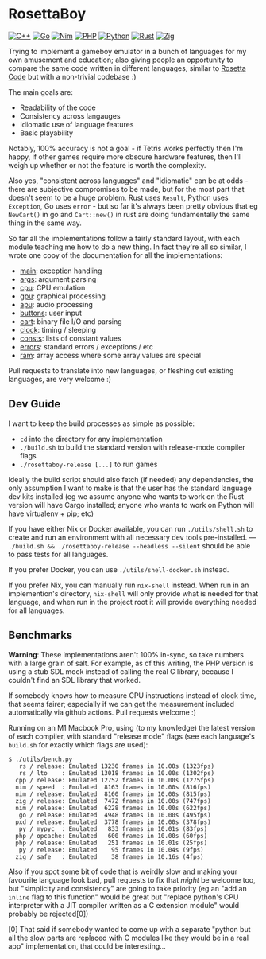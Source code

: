 RosettaBoy
==========

[![C++](https://github.com/shish/rosettaboy/actions/workflows/cpp.yml/badge.svg)](https://github.com/shish/rosettaboy/actions/workflows/cpp.yml)
[![Go](https://github.com/shish/rosettaboy/actions/workflows/go.yml/badge.svg)](https://github.com/shish/rosettaboy/actions/workflows/go.yml)
[![Nim](https://github.com/shish/rosettaboy/actions/workflows/nim.yml/badge.svg)](https://github.com/shish/rosettaboy/actions/workflows/nim.yml)
[![PHP](https://github.com/shish/rosettaboy/actions/workflows/php.yml/badge.svg)](https://github.com/shish/rosettaboy/actions/workflows/php.yml)
[![Python](https://github.com/shish/rosettaboy/actions/workflows/py.yml/badge.svg)](https://github.com/shish/rosettaboy/actions/workflows/py.yml)
[![Rust](https://github.com/shish/rosettaboy/actions/workflows/rs.yml/badge.svg)](https://github.com/shish/rosettaboy/actions/workflows/rs.yml)
[![Zig](https://github.com/shish/rosettaboy/actions/workflows/zig.yml/badge.svg)](https://github.com/shish/rosettaboy/actions/workflows/zig.yml)

Trying to implement a gameboy emulator in a bunch of languages for my own
amusement and education; also giving people an opportunity to compare the
same code written in different languages, similar to
[Rosetta Code](https://www.rosettacode.org) but with a non-trivial codebase :)

The main goals are:

- Readability of the code
- Consistency across langauges
- Idiomatic use of language features
- Basic playability

Notably, 100% accuracy is not a goal - if Tetris works perfectly then I'm
happy, if other games require more obscure hardware features, then I'll
weigh up whether or not the feature is worth the complexity.

Also yes, "consistent across languages" and "idiomatic" can be at odds -
there are subjective compromises to be made, but for the most part that
doesn't seem to be a huge problem. Rust uses `Result`, Python uses
`Exception`, Go uses `error` - but so far it's always been pretty obvious
that eg `NewCart()` in go and `Cart::new()` in rust are doing fundamentally
the same thing in the same way.

So far all the implementations follow a fairly standard layout, with each
module teaching me how to do a new thing. In fact they're all so similar,
I wrote one copy of the documentation for all the implementations:

- [main](docs/main.md): exception handling
- [args](docs/args.md): argument parsing
- [cpu](docs/cpu.md): CPU emulation
- [gpu](docs/gpu.md): graphical processing
- [apu](docs/apu.md): audio processing
- [buttons](docs/buttons.md): user input
- [cart](docs/cart.md): binary file I/O and parsing
- [clock](docs/clock.md): timing / sleeping
- [consts](docs/consts.md): lists of constant values
- [errors](docs/errors.md): standard errors / exceptions / etc
- [ram](docs/ram.md): array access where some array values are special

Pull requests to translate into new languages, or fleshing out existing
languages, are very welcome :)


Dev Guide
---------
I want to keep the build processes as simple as possible:
- `cd` into the directory for any implementation
- `./build.sh` to build the standard version with release-mode compiler flags
- `./rosettaboy-release [...]` to run games

Ideally the build script should
also fetch (if needed) any dependencies, the only assumption I want to make is
that the user has the standard language dev kits installed (eg we assume
anyone who wants to work on the Rust version will have Cargo installed;
anyone who wants to work on Python will have virtualenv + pip; etc)

If you have either Nix or Docker available, you can run `./utils/shell.sh` to create and run an environment with all necessary dev tools pre-installed. — `./build.sh && ./rosettaboy-release --headless --silent` should be able to pass tests for all languages.

If you prefer Docker, you can use `./utils/shell-docker.sh` instead.

If you prefer Nix, you can manually run `nix-shell` instead. When run in an implemention's directory, `nix-shell` will only provide what is needed for that language, and when run in the project root it will provide everything needed for all languages.


Benchmarks
----------
**Warning**: These implementations aren't 100% in-sync, so take numbers with
a large grain of salt. For example, as of this writing, the PHP version is
using a stub SDL mock instead of calling the real C library, because I couldn't
find an SDL library that worked.

If somebody knows how to measure CPU instructions instead of clock time, that
seems fairer; especially if we can get the measurement included automatically
via github actions. Pull requests welcome :)

Running on an M1 Macbook Pro, using (to my knowledge) the latest version of
each compiler, with standard "release mode" flags (see each language's
`build.sh` for exactly which flags are used):

```
$ ./utils/bench.py
   rs / release: Emulated 13230 frames in 10.00s (1323fps)
   rs / lto    : Emulated 13018 frames in 10.00s (1302fps)
  cpp / release: Emulated 12752 frames in 10.00s (1275fps)
  nim / speed  : Emulated  8163 frames in 10.00s (816fps)
  nim / release: Emulated  8160 frames in 10.00s (815fps)
  zig / release: Emulated  7472 frames in 10.00s (747fps)
  nim / release: Emulated  6228 frames in 10.00s (622fps)
   go / release: Emulated  4948 frames in 10.00s (495fps)
  pxd / release: Emulated  3778 frames in 10.00s (378fps)
   py / mypyc  : Emulated   833 frames in 10.01s (83fps)
  php / opcache: Emulated   600 frames in 10.00s (60fps)
  php / release: Emulated   251 frames in 10.01s (25fps)
   py / release: Emulated    95 frames in 10.04s (9fps)
  zig / safe   : Emulated    38 frames in 10.16s (4fps)
```

Also if you spot some bit of code that is weirdly slow and making your favourite
language look bad, pull requests to fix that _might_ be welcome too, but "simplicity
and consistency" are going to take priority (eg an "add an `inline` flag to this
function" would be great but "replace python's CPU interpreter with a JIT compiler
written as a C extension module" would probably be rejected[0])

[0] That said if somebody wanted to come up with a separate "python but all the slow
parts are replaced with C modules like they would be in a real app" implementation,
that could be interesting...
